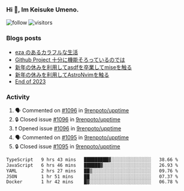 ### Hi 👋, Im Keisuke Umeno.

<!--
**9renpoto/9renpoto** is a ✨ _special_ ✨ repository because its `README.md` (this file) appears on your GitHub profile.

Here are some ideas to get you started:

- 🔭 I’m currently working on ...
- 🌱 I’m currently learning ...
- 👯 I’m looking to collaborate on ...
- 🤔 I’m looking for help with ...
- 💬 Ask me about ...
- 📫 How to reach me: ...
- 😄 Pronouns: ...
- ⚡ Fun fact: ...
-->

![follow](https://img.shields.io/github/followers/9renpoto?label=Follow&style=social)
![visitors](https://komarev.com/ghpvc/?username=9renpoto&label=Profile%20views&color=0e75b6&style=flat)

### Blogs posts

<!-- BLOG-POST-LIST:START -->
- [eza のあるカラフルな生活](https://9renpoto.win/entry/2024/02/01/eza)
- [Github Project 十分に機能そろっているのでは](https://9renpoto.win/entry/2024/01/14/gh-projects)
- [新年の休みを利用してasdfを卒業してmiseを触る](https://9renpoto.win/entry/2024/01/07/mise)
- [新年の休みを利用してAstroNvimを触る](https://9renpoto.win/entry/2024/01/03/new-year-holidays)
- [End of 2023](https://9renpoto.win/entry/2023/12/31/end)
<!-- BLOG-POST-LIST:END -->

### Activity

<!--START_SECTION:activity-->
1. 🗣 Commented on [#1096](https://github.com/9renpoto/upptime/issues/1096#issuecomment-1933708147) in [9renpoto/upptime](https://github.com/9renpoto/upptime)
2. 🔒 Closed issue [#1096](https://github.com/9renpoto/upptime/issues/1096) in [9renpoto/upptime](https://github.com/9renpoto/upptime)
3. ❗ Opened issue [#1096](https://github.com/9renpoto/upptime/issues/1096) in [9renpoto/upptime](https://github.com/9renpoto/upptime)
4. 🗣 Commented on [#1095](https://github.com/9renpoto/upptime/issues/1095#issuecomment-1933418293) in [9renpoto/upptime](https://github.com/9renpoto/upptime)
5. 🔒 Closed issue [#1095](https://github.com/9renpoto/upptime/issues/1095) in [9renpoto/upptime](https://github.com/9renpoto/upptime)
<!--END_SECTION:activity-->

<!--START_SECTION:waka-->

```txt
TypeScript   9 hrs 43 mins   █████████▓░░░░░░░░░░░░░░░   38.66 %
JavaScript   6 hrs 46 mins   ██████▓░░░░░░░░░░░░░░░░░░   26.93 %
YAML         2 hrs 27 mins   ██▒░░░░░░░░░░░░░░░░░░░░░░   09.76 %
JSON         1 hr 51 mins    ██░░░░░░░░░░░░░░░░░░░░░░░   07.37 %
Docker       1 hr 42 mins    █▓░░░░░░░░░░░░░░░░░░░░░░░   06.78 %
```

<!--END_SECTION:waka-->
